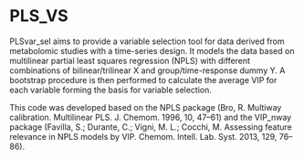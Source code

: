 # PLS_VS

PLSvar_sel aims to provide a variable selection tool for data derived from metabolomic studies with a time-series design. It models the data based on multilinear partial least squares regression (NPLS) with different combinations of bilinear/trilinear X and group/time-response dummy Y. A bootstrap procedure is then performed to calculate the average VIP for each variable forming the basis for variable selection.

This code was developed based on the NPLS package (Bro, R. Multiway calibration. Multilinear PLS. J. Chemom. 1996, 10, 47–61) and the VIP_nway package (Favilla, S.; Durante, C.; Vigni, M. L.; Cocchi, M. Assessing feature relevance in NPLS models by VIP. Chemom. Intell. Lab. Syst. 2013, 129, 76–86).
